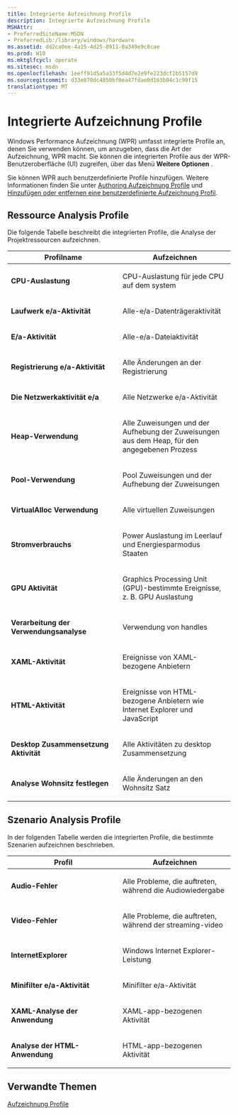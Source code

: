 ```yaml
---
title: Integrierte Aufzeichnung Profile
description: Integrierte Aufzeichnung Profile
MSHAttr:
- PreferredSiteName:MSDN
- PreferredLib:/library/windows/hardware
ms.assetid: dd2ca0ee-4a15-4d25-8911-8a349e9c8cae
ms.prod: W10
ms.mktglfcycl: operate
ms.sitesec: msdn
ms.openlocfilehash: 1eeff91d5a5a33f5d4d7e2e9fe223dcf2b5157d9
ms.sourcegitcommit: d33e870dc4850bf0ea47fdae0d163b04c1c90f15
translationtype: MT
---
```

# <a name="built-in-recording-profiles"></a>Integrierte Aufzeichnung Profile


Windows Performance Aufzeichnung (WPR) umfasst integrierte Profile an, denen Sie verwenden können, um anzugeben, dass die Art der Aufzeichnung, WPR macht. Sie können die integrierten Profile aus der WPR-Benutzeroberfläche (UI) zugreifen, über das Menü **Weitere Optionen** .

Sie können WPR auch benutzerdefinierte Profile hinzufügen. Weitere Informationen finden Sie unter [Authoring Aufzeichnung Profile](authoring-recording-profiles.md) und [Hinzufügen oder entfernen eine benutzerdefinierte Aufzeichnung Profil](add-or-remove-a-custom-recording-profile.md).

## <a name="resource-analysis-profiles"></a>Ressource Analysis Profile


Die folgende Tabelle beschreibt die integrierten Profile, die Analyse der Projektressourcen aufzeichnen.

<table>
<colgroup>
<col width="50%" />
<col width="50%" />
</colgroup>
<thead>
<tr class="header">
<th>Profilname</th>
<th>Aufzeichnen</th>
</tr>
</thead>
<tbody>
<tr class="odd">
<td><p><strong>CPU-Auslastung</strong></p></td>
<td><p>CPU-Auslastung für jede CPU auf dem system</p></td>
</tr>
<tr class="even">
<td><p><strong>Laufwerk e/a-Aktivität</strong></p></td>
<td><p>Alle-e/a-Datenträgeraktivität</p></td>
</tr>
<tr class="odd">
<td><p><strong>E/a-Aktivität</strong></p></td>
<td><p>Alle-e/a-Dateiaktivität</p></td>
</tr>
<tr class="even">
<td><p><strong>Registrierung e/a-Aktivität</strong></p></td>
<td><p>Alle Änderungen an der Registrierung</p></td>
</tr>
<tr class="odd">
<td><p><strong>Die Netzwerkaktivität e/a</strong></p></td>
<td><p>Alle Netzwerke e/a-Aktivität</p></td>
</tr>
<tr class="even">
<td><p><strong>Heap-Verwendung</strong></p></td>
<td><p>Alle Zuweisungen und der Aufhebung der Zuweisungen aus dem Heap, für den angegebenen Prozess</p></td>
</tr>
<tr class="odd">
<td><p><strong>Pool-Verwendung</strong></p></td>
<td><p>Pool Zuweisungen und der Aufhebung der Zuweisungen</p></td>
</tr>
<tr class="even">
<td><p><strong>VirtualAlloc Verwendung</strong></p></td>
<td><p>Alle virtuellen Zuweisungen</p></td>
</tr>
<tr class="odd">
<td><p><strong>Stromverbrauchs</strong></p></td>
<td><p>Power Auslastung im Leerlauf und Energiesparmodus Staaten</p></td>
</tr>
<tr class="even">
<td><p><strong>GPU Aktivität</strong></p></td>
<td><p>Graphics Processing Unit (GPU)-bestimmte Ereignisse, z. B. GPU Auslastung</p></td>
</tr>
<tr class="odd">
<td><p><strong>Verarbeitung der Verwendungsanalyse</strong></p></td>
<td><p>Verwendung von handles</p></td>
</tr>
<tr class="even">
<td><p><strong>XAML-Aktivität</strong></p></td>
<td><p>Ereignisse von XAML-bezogene Anbietern</p></td>
</tr>
<tr class="odd">
<td><p><strong>HTML-Aktivität</strong></p></td>
<td><p>Ereignisse von HTML-bezogene Anbietern wie Internet Explorer und JavaScript</p></td>
</tr>
<tr class="even">
<td><p><strong>Desktop Zusammensetzung Aktivität</strong></p></td>
<td><p>Alle Aktivitäten zu desktop Zusammensetzung</p></td>
</tr>
<tr class="odd">
<td><p><strong>Analyse Wohnsitz festlegen</strong></p></td>
<td><p>Alle Änderungen an den Wohnsitz Satz</p></td>
</tr>
</tbody>
</table>

 

## <a name="scenario-analysis-profiles"></a>Szenario Analysis Profile


In der folgenden Tabelle werden die integrierten Profile, die bestimmte Szenarien aufzeichnen beschrieben.

<table>
<colgroup>
<col width="50%" />
<col width="50%" />
</colgroup>
<thead>
<tr class="header">
<th>Profil</th>
<th>Aufzeichnen</th>
</tr>
</thead>
<tbody>
<tr class="odd">
<td><p><strong>Audio-Fehler</strong></p></td>
<td><p>Alle Probleme, die auftreten, während die Audiowiedergabe</p></td>
</tr>
<tr class="even">
<td><p><strong>Video-Fehler</strong></p></td>
<td><p>Alle Probleme, die auftreten, während der streaming-video</p></td>
</tr>
<tr class="odd">
<td><p><strong>InternetExplorer</strong></p></td>
<td><p>Windows Internet Explorer-Leistung</p></td>
</tr>
<tr class="even">
<td><p><strong>Minifilter e/a-Aktivität</strong></p></td>
<td><p>Minifilter e/a-Aktivität</p></td>
</tr>
<tr class="odd">
<td><p><strong>XAML-Analyse der Anwendung</strong></p></td>
<td><p>XAML-app-bezogenen Aktivität</p></td>
</tr>
<tr class="even">
<td><p><strong>Analyse der HTML-Anwendung</strong></p></td>
<td><p>HTML-app-bezogenen Aktivität</p></td>
</tr>
</tbody>
</table>

 

## <a name="related-topics"></a>Verwandte Themen


[Aufzeichnung Profile](recording-profiles.md)

 

 







